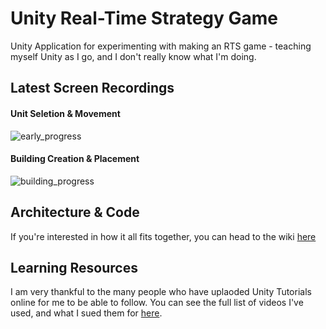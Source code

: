 # Unity Real-Time Strategy Game
Unity Application for experimenting with making an RTS game - teaching myself Unity as I go, and I don't really know what I'm doing.

## Latest Screen Recordings

#### Unit Seletion & Movement

![early_progress](https://user-images.githubusercontent.com/7125236/28754348-3706af38-753b-11e7-96b3-314da9b7d328.gif)

#### Building Creation & Placement

![building_progress](https://user-images.githubusercontent.com/7125236/28756662-9994f9aa-756a-11e7-89dd-dfb0e0dc628f.gif)


## Architecture & Code

If you're interested in how it all fits together, you can head to the wiki [here](https://github.com/jdp1g09/unity-rts/wiki)

## Learning Resources

I am very thankful to the many people who have uplaoded Unity Tutorials online for me to be able to follow. You can see the full list of videos I've used, and what I sued them for [here](https://github.com/jdp1g09/unity-rts/wiki/Tutorials-Used).
